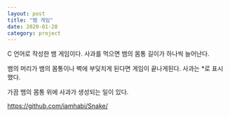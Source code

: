 ```yaml
---
layout: post
title: "뱀 게임"
date: 2020-01-20
category: project
---
```


C 언어로 작성한 뱀 게임이다.
사과를 먹으면 뱀의 몸통 길이가 하나씩 늘어난다.

뱀의 머리가 뱀의 몸통이나 벽에 부딪치게 된다면 게임이 끝나게된다.
사과는 *로 표시했다.

가끔 뱀의 몸통 위에 사과가 생성되는 일이 있다.

<https://github.com/iamhabi/Snake/>